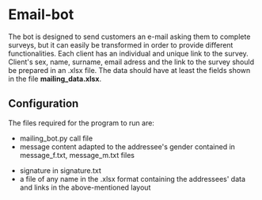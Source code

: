 # Email-bot
The bot is designed to send customers an e-mail asking them to complete surveys, but it can easily be transformed in order to provide different functionalities.
Each client has an individual and unique link to the survey. Client's sex, name, surname, email adress and the link to the survey should be prepared in an .xlsx file.
The data should have at least the fields shown in the file **mailing_data.xlsx**.
## Configuration
The files required for the program to run are:
- mailing_bot.py call file
- message content adapted to the addressee's gender contained in message_f.txt, message_m.txt files
* signature in signature.txt
* a file of any name in the .xlsx format containing the addressees' data and links in the above-mentioned layout
